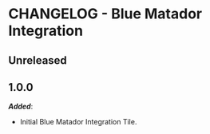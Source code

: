 # CHANGELOG - Blue Matador Integration

## Unreleased

## 1.0.0

***Added***:

* Initial Blue Matador Integration Tile.

